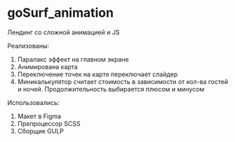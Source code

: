 # goSurf_animation
Лендинг со сложной анимацией и JS

Реализованы:
1. Паралакс эффект на главном экране
2. Анимирована карта
3. Переключение точек на карте переключает слайдер
4. Миникалькулятор считает стоимость в зависимости от кол-ва гостей и ночей. 
Продолжительность выбирается плюсом и минусом


Использовались:
1. Макет в Figma
2. Препроцессор SCSS
3. Сборщик GULP
